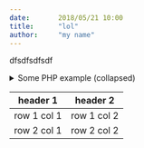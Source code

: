 ```yaml
---
date:       2018/05/21 10:00
title:      "lol"
author:     "my name"
---
```


dfsdfsdfsdf

<details><summary>Some PHP example (collapsed)</summary>

```php
<?php

// this is a comment
echo "hello world";

?>
```

</details>





| header 1    | header 2    |
| ----------- | ----------- |
| row 1 col 1 | row 1 col 2 |
| row 2 col 1 | row 2 col 2 |

